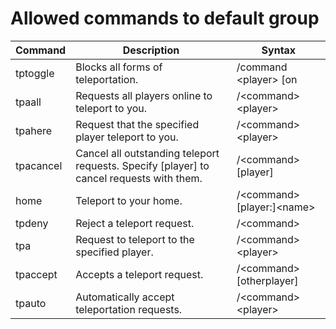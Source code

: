 #  Allowed commands to default group  

Command | Description | Syntax 
------- | ---------- | -------
tptoggle | Blocks all forms of teleportation.	 | /command \<player\> [on|off]
tpaall | Requests all players online to teleport to you. |	/\<command\> \<player\>
tpahere	| Request that the specified player teleport to you.	| /\<command\> \<player\>
tpacancel | Cancel all outstanding teleport requests. Specify [player] to cancel requests with them.	| /\<command\> [player]
home	| Teleport to your home.	| /\<command\> [player:]\<name\>	
tpdeny	| Reject a teleport request.	| /\<command\>
tpa	| Request to teleport to the specified player.	| /\<command\> \<player\>
tpaccept | Accepts a teleport request.	| /\<command\> [otherplayer]
tpauto	| Automatically accept teleportation requests.	| /\<command\> \<player\>

